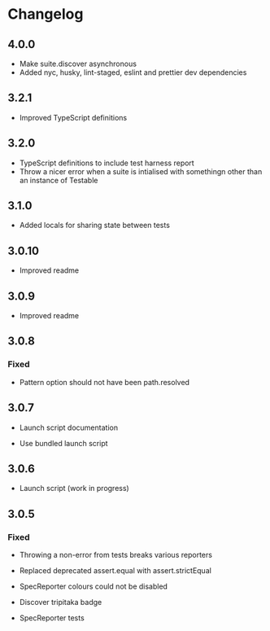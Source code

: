 # Changelog

## 4.0.0

- Make suite.discover asynchronous
- Added nyc, husky, lint-staged, eslint and prettier dev dependencies

## 3.2.1

- Improved TypeScript definitions

## 3.2.0

- TypeScript definitions to include test harness report
- Throw a nicer error when a suite is intialised with somethingn other than an instance of Testable

## 3.1.0

- Added locals for sharing state between tests

## 3.0.10

- Improved readme

## 3.0.9

- Improved readme

## 3.0.8

### Fixed

- Pattern option should not have been path.resolved

## 3.0.7

- Launch script documentation

- Use bundled launch script

## 3.0.6

- Launch script (work in progress)

## 3.0.5

### Fixed

- Throwing a non-error from tests breaks various reporters
- Replaced deprecated assert.equal with assert.strictEqual
- SpecReporter colours could not be disabled

- Discover tripitaka badge
- SpecReporter tests
